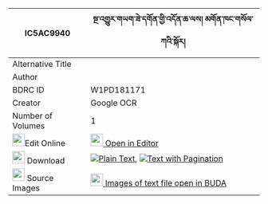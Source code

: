 |IC5AC9940|སྔ་འགྱུར་གཡག་ཟེ་དགོན་གྱི་འདོན་ཆ་ལས། མགོན་ཁང་གསོལ་ཀའི་སྐོར། 
| --- | --- 
|Alternative Title |
|Author | 
|BDRC ID | W1PD181171
|Creator | Google OCR
|Number of Volumes| 1
|<img width="25" src="https://img.icons8.com/color/25/000000/edit-property.png">Edit Online| [<img width="25" src="https://avatars.githubusercontent.com/u/45091458?s=200&v=4"> Open in Editor](http://editor.openpecha.org/IC5AC9940)
|<img width="25" src="https://img.icons8.com/fluent/48/000000/download-2.png"/>  Download | [![](https://img.icons8.com/color/20/000000/txt.png)Plain Text](https://github.com/Openpecha/IC5AC9940/releases/download/v1/nga_gyur_yak_ze_gon_gyi_don_ch_plain_IC5AC9940.zip), [![](https://img.icons8.com/color/20/000000/txt.png)Text with Pagination](https://github.com/Openpecha/IC5AC9940/releases/download/v1/nga_gyur_yak_ze_gon_gyi_don_ch_pages_IC5AC9940.zip)
|<img width="25" src="https://img.icons8.com/plasticine/100/000000/pictures-folder.png"/>  Source Images | [<img width="25" src="https://library.bdrc.io/icons/BUDA-small.svg"> Images of text file open in BUDA](https://library.bdrc.io/show/bdr:W1PD181171)